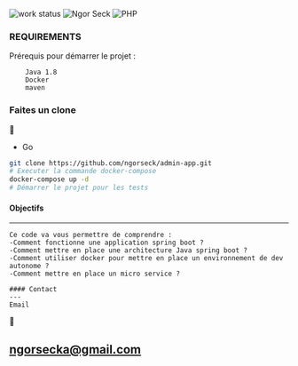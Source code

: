 ![work status](https://img.shields.io/badge/work-on%20progress-red.svg)
![Ngor Seck](https://img.shields.io/badge/Ngor%20Seck-Java-green)
![PHP](https://img.shields.io/badge/Ngor%20Seck-SpringBoot-yellowgreen)

### REQUIREMENTS
Prérequis pour démarrer le projet  :
```
    Java 1.8 
    Docker 
    maven
```
### Faites un clone
:rocket:

* Go

```bash 
git clone https://github.com/ngorseck/admin-app.git
# Executer la commande docker-compose 
docker-compose up -d
# Démarrer le projet pour les tests 

```
#### Objectifs
--- 
```
Ce code va vous permettre de comprendre :
-Comment fonctionne une application spring boot ?
-Comment mettre en place une architecture Java spring boot ?
-Comment utiliser docker pour mettre en place un environnement de dev autonome ?
-Comment mettre en place un micro service ?
```

```
#### Contact
---
Email
```
:email:
## ngorsecka@gmail.com

